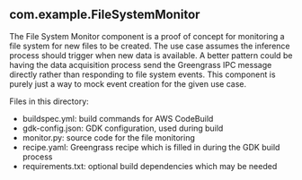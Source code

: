 ## com.example.FileSystemMonitor

The File System Monitor component is a proof of concept for monitoring a file system for new files to be created. The use case assumes the inference process should trigger when new data is available. A better pattern could be having the data acquisition process send the Greengrass IPC message directly rather than responding to file system events. This component is purely just a way to mock event creation for the given use case.

Files in this directory:

- buildspec.yml: build commands for AWS CodeBuild
- gdk-config.json: GDK configuration, used during build
- monitor.py: source code for the file monitoring
- recipe.yaml: Greengrass recipe which is filled in during the GDK build process
- requirements.txt: optional build dependencies which may be needed
